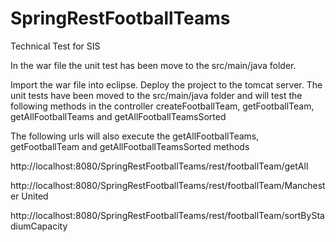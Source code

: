 # SpringRestFootballTeams
Technical Test for SIS

In the war file the unit test has been move to the src/main/java folder.

Import the war file into eclipse.
Deploy the project to the tomcat server.
The unit tests have been moved to the src/main/java folder and will test the following methods in the controller
createFootballTeam, getFootballTeam, getAllFootballTeams and getAllFootballTeamsSorted

The following urls will also execute the getAllFootballTeams, getFootballTeam and getAllFootballTeamsSorted methods

http://localhost:8080/SpringRestFootballTeams/rest/footballTeam/getAll

http://localhost:8080/SpringRestFootballTeams/rest/footballTeam/Manchester United

http://localhost:8080/SpringRestFootballTeams/rest/footballTeam/sortByStadiumCapacity

